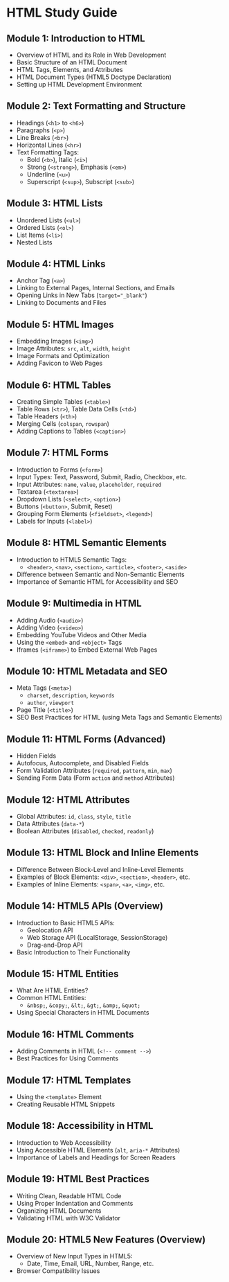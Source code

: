 # HTML Study Guide

## Module 1: Introduction to HTML
- Overview of HTML and its Role in Web Development
- Basic Structure of an HTML Document
- HTML Tags, Elements, and Attributes
- HTML Document Types (HTML5 Doctype Declaration)
- Setting up HTML Development Environment

## Module 2: Text Formatting and Structure
- Headings (`<h1>` to `<h6>`)
- Paragraphs (`<p>`)
- Line Breaks (`<br>`)
- Horizontal Lines (`<hr>`)
- Text Formatting Tags:
  - Bold (`<b>`), Italic (`<i>`)
  - Strong (`<strong>`), Emphasis (`<em>`)
  - Underline (`<u>`)
  - Superscript (`<sup>`), Subscript (`<sub>`)

## Module 3: HTML Lists
- Unordered Lists (`<ul>`)
- Ordered Lists (`<ol>`)
- List Items (`<li>`)
- Nested Lists

## Module 4: HTML Links
- Anchor Tag (`<a>`)
- Linking to External Pages, Internal Sections, and Emails
- Opening Links in New Tabs (`target="_blank"`)
- Linking to Documents and Files

## Module 5: HTML Images
- Embedding Images (`<img>`)
- Image Attributes: `src`, `alt`, `width`, `height`
- Image Formats and Optimization
- Adding Favicon to Web Pages

## Module 6: HTML Tables
- Creating Simple Tables (`<table>`)
- Table Rows (`<tr>`), Table Data Cells (`<td>`)
- Table Headers (`<th>`)
- Merging Cells (`colspan`, `rowspan`)
- Adding Captions to Tables (`<caption>`)

## Module 7: HTML Forms
- Introduction to Forms (`<form>`)
- Input Types: Text, Password, Submit, Radio, Checkbox, etc.
- Input Attributes: `name`, `value`, `placeholder`, `required`
- Textarea (`<textarea>`)
- Dropdown Lists (`<select>`, `<option>`)
- Buttons (`<button>`, Submit, Reset)
- Grouping Form Elements (`<fieldset>`, `<legend>`)
- Labels for Inputs (`<label>`)

## Module 8: HTML Semantic Elements
- Introduction to HTML5 Semantic Tags:
  - `<header>`, `<nav>`, `<section>`, `<article>`, `<footer>`, `<aside>`
- Difference between Semantic and Non-Semantic Elements
- Importance of Semantic HTML for Accessibility and SEO

## Module 9: Multimedia in HTML
- Adding Audio (`<audio>`)
- Adding Video (`<video>`)
- Embedding YouTube Videos and Other Media
- Using the `<embed>` and `<object>` Tags
- Iframes (`<iframe>`) to Embed External Web Pages

## Module 10: HTML Metadata and SEO
- Meta Tags (`<meta>`)
  - `charset`, `description`, `keywords`
  - `author`, `viewport`
- Page Title (`<title>`)
- SEO Best Practices for HTML (using Meta Tags and Semantic Elements)

## Module 11: HTML Forms (Advanced)
- Hidden Fields
- Autofocus, Autocomplete, and Disabled Fields
- Form Validation Attributes (`required`, `pattern`, `min`, `max`)
- Sending Form Data (Form `action` and `method` Attributes)

## Module 12: HTML Attributes
- Global Attributes: `id`, `class`, `style`, `title`
- Data Attributes (`data-*`)
- Boolean Attributes (`disabled`, `checked`, `readonly`)

## Module 13: HTML Block and Inline Elements
- Difference Between Block-Level and Inline-Level Elements
- Examples of Block Elements: `<div>`, `<section>`, `<header>`, etc.
- Examples of Inline Elements: `<span>`, `<a>`, `<img>`, etc.

## Module 14: HTML5 APIs (Overview)
- Introduction to Basic HTML5 APIs:
  - Geolocation API
  - Web Storage API (LocalStorage, SessionStorage)
  - Drag-and-Drop API
- Basic Introduction to Their Functionality

## Module 15: HTML Entities
- What Are HTML Entities?
- Common HTML Entities:
  - `&nbsp;`, `&copy;`, `&lt;`, `&gt;`, `&amp;`, `&quot;`
- Using Special Characters in HTML Documents

## Module 16: HTML Comments
- Adding Comments in HTML (`<!-- comment -->`)
- Best Practices for Using Comments

## Module 17: HTML Templates
- Using the `<template>` Element
- Creating Reusable HTML Snippets

## Module 18: Accessibility in HTML
- Introduction to Web Accessibility
- Using Accessible HTML Elements (`alt`, `aria-*` Attributes)
- Importance of Labels and Headings for Screen Readers

## Module 19: HTML Best Practices
- Writing Clean, Readable HTML Code
- Using Proper Indentation and Comments
- Organizing HTML Documents
- Validating HTML with W3C Validator

## Module 20: HTML5 New Features (Overview)
- Overview of New Input Types in HTML5:
  - Date, Time, Email, URL, Number, Range, etc.
- Browser Compatibility Issues